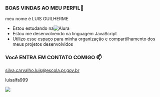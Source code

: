 ### BOAS VINDAS AO MEU PERFIL🚙

meu nome é LUIS GUILHERME

- Estou estudando na![ Alura](https://www.alura.com.br)
- Estou me desenvolvendo na linguagem JavaScript
- Utilizo esse espaço para minha organização e compartilhamento dos meus projetos desenvolvidos

### Você ENTRA EM CONTATO COMIGO 📫

silva.carvalho.luis@escola.pr.gov.br

luisalfa999

![](https://media.tenor.com/XzVD7W03l-4AAAAd/siuuu-ronaldo.gif)
